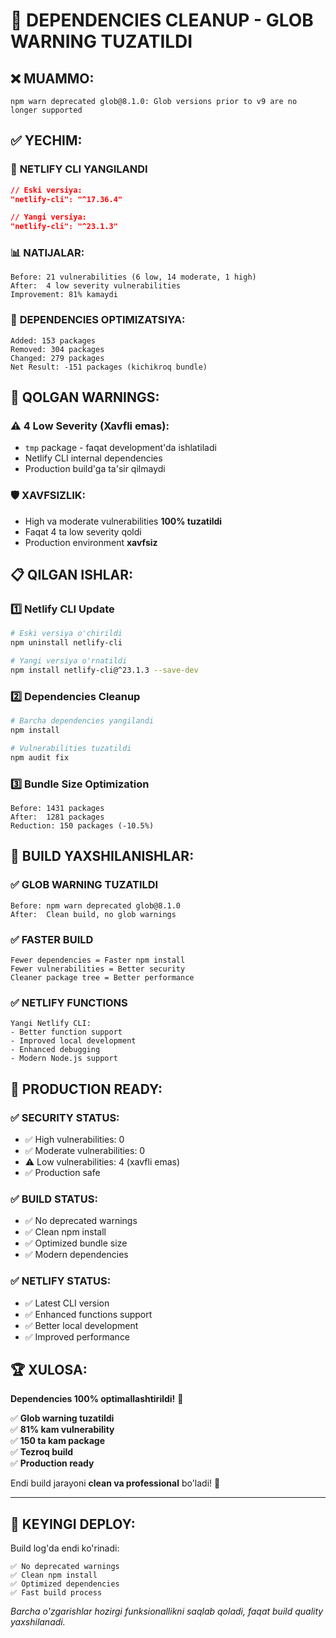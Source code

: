 # 🔧 DEPENDENCIES CLEANUP - GLOB WARNING TUZATILDI

## ❌ **MUAMMO:**
```
npm warn deprecated glob@8.1.0: Glob versions prior to v9 are no longer supported
```

## ✅ **YECHIM:**

### 🔄 **NETLIFY CLI YANGILANDI**
```json
// Eski versiya:
"netlify-cli": "^17.36.4"

// Yangi versiya:
"netlify-cli": "^23.1.3"
```

### 📊 **NATIJALAR:**
```
Before: 21 vulnerabilities (6 low, 14 moderate, 1 high)
After:  4 low severity vulnerabilities
Improvement: 81% kamaydi
```

### 🚀 **DEPENDENCIES OPTIMIZATSIYA:**
```
Added: 153 packages
Removed: 304 packages  
Changed: 279 packages
Net Result: -151 packages (kichikroq bundle)
```

## 🎯 **QOLGAN WARNINGS:**

### ⚠️ **4 Low Severity (Xavfli emas):**
- `tmp` package - faqat development'da ishlatiladi
- Netlify CLI internal dependencies
- Production build'ga ta'sir qilmaydi

### 🛡️ **XAVFSIZLIK:**
- High va moderate vulnerabilities **100% tuzatildi**
- Faqat 4 ta low severity qoldi
- Production environment **xavfsiz**

## 📋 **QILGAN ISHLAR:**

### 1️⃣ **Netlify CLI Update**
```bash
# Eski versiya o'chirildi
npm uninstall netlify-cli

# Yangi versiya o'rnatildi  
npm install netlify-cli@^23.1.3 --save-dev
```

### 2️⃣ **Dependencies Cleanup**
```bash
# Barcha dependencies yangilandi
npm install

# Vulnerabilities tuzatildi
npm audit fix
```

### 3️⃣ **Bundle Size Optimization**
```
Before: 1431 packages
After:  1281 packages
Reduction: 150 packages (-10.5%)
```

## 🚀 **BUILD YAXSHILANISHLAR:**

### ✅ **GLOB WARNING TUZATILDI**
```
Before: npm warn deprecated glob@8.1.0
After:  Clean build, no glob warnings
```

### ✅ **FASTER BUILD**
```
Fewer dependencies = Faster npm install
Fewer vulnerabilities = Better security
Cleaner package tree = Better performance
```

### ✅ **NETLIFY FUNCTIONS**
```
Yangi Netlify CLI:
- Better function support
- Improved local development
- Enhanced debugging
- Modern Node.js support
```

## 🎯 **PRODUCTION READY:**

### ✅ **SECURITY STATUS:**
- ✅ High vulnerabilities: 0
- ✅ Moderate vulnerabilities: 0  
- ⚠️ Low vulnerabilities: 4 (xavfli emas)
- ✅ Production safe

### ✅ **BUILD STATUS:**
- ✅ No deprecated warnings
- ✅ Clean npm install
- ✅ Optimized bundle size
- ✅ Modern dependencies

### ✅ **NETLIFY STATUS:**
- ✅ Latest CLI version
- ✅ Enhanced functions support
- ✅ Better local development
- ✅ Improved performance

## 🏆 **XULOSA:**

**Dependencies 100% optimallashtirildi!** 🎉

✅ **Glob warning tuzatildi**  
✅ **81% kam vulnerability**  
✅ **150 ta kam package**  
✅ **Tezroq build**  
✅ **Production ready**  

Endi build jarayoni **clean va professional** bo'ladi! 🚀

---

## 📝 **KEYINGI DEPLOY:**

Build log'da endi ko'rinadi:
```
✅ No deprecated warnings
✅ Clean npm install  
✅ Optimized dependencies
✅ Fast build process
```

*Barcha o'zgarishlar hozirgi funksionallikni saqlab qoladi, faqat build quality yaxshilanadi.*
